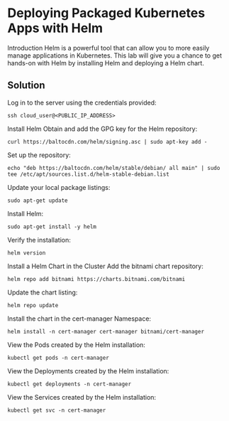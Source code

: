 # Deploying Packaged Kubernetes Apps with Helm
Introduction
Helm is a powerful tool that can allow you to more easily manage applications in Kubernetes. This lab will give you a chance to get hands-on with Helm by installing Helm and deploying a Helm chart.

## Solution
Log in to the server using the credentials provided:
```shell
ssh cloud_user@<PUBLIC_IP_ADDRESS>
```
Install Helm
Obtain and add the GPG key for the Helm repository:
```shell
curl https://baltocdn.com/helm/signing.asc | sudo apt-key add -
```
Set up the repository:
```shell
echo "deb https://baltocdn.com/helm/stable/debian/ all main" | sudo tee /etc/apt/sources.list.d/helm-stable-debian.list
```
Update your local package listings:
```shell
sudo apt-get update
```
Install Helm:
```shell
sudo apt-get install -y helm
```
Verify the installation:
```shell
helm version
```
Install a Helm Chart in the Cluster
Add the bitnami chart repository:
```shell
helm repo add bitnami https://charts.bitnami.com/bitnami
```
Update the chart listing:
```shell
helm repo update
```
Install the chart in the cert-manager Namespace:
```shell
helm install -n cert-manager cert-manager bitnami/cert-manager
```
View the Pods created by the Helm installation:
```shell
kubectl get pods -n cert-manager
```
View the Deployments created by the Helm installation:
```shell
kubectl get deployments -n cert-manager
```
View the Services created by the Helm installation:
```shell
kubectl get svc -n cert-manager
```
